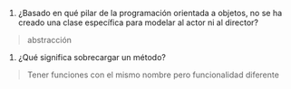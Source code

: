 1. ¿Basado en qué pilar de la programación orientada a objetos, no se ha creado una clase específica para modelar al actor ni al director?
> abstracción
1. ¿Qué significa sobrecargar un método?
> Tener funciones con el mismo nombre pero funcionalidad diferente